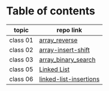 # Table of contents
 | topic    | repo link                                                                                                                   |
|----------|-----------------------------------------------------------------------------------------------------------------------------|
| class 01 | [array_reverse](https://github.com/Yousef-010/data-structures-and-algorithms/blob/main/array-reverse/README.md)             |
 | class 02 | [array-insert-shift](https://github.com/Yousef-010/data-structures-and-algorithms/blob/main/array_insert_shift/README.md)   |
 | class 03 | [array_binary_search](https://github.com/Yousef-010/data-structures-and-algorithms/blob/main/array_binary_search/README.md) |
 | class 05 | [Linked List](https://github.com/Yousef-010/data-structures-and-algorithms/blob/main/linked_list/README.md)                           |
 | class 06 | [linked-list-insertions](https://github.com/Yousef-010/data-structures-and-algorithms/blob/main/linked_list/README.md)                           |
